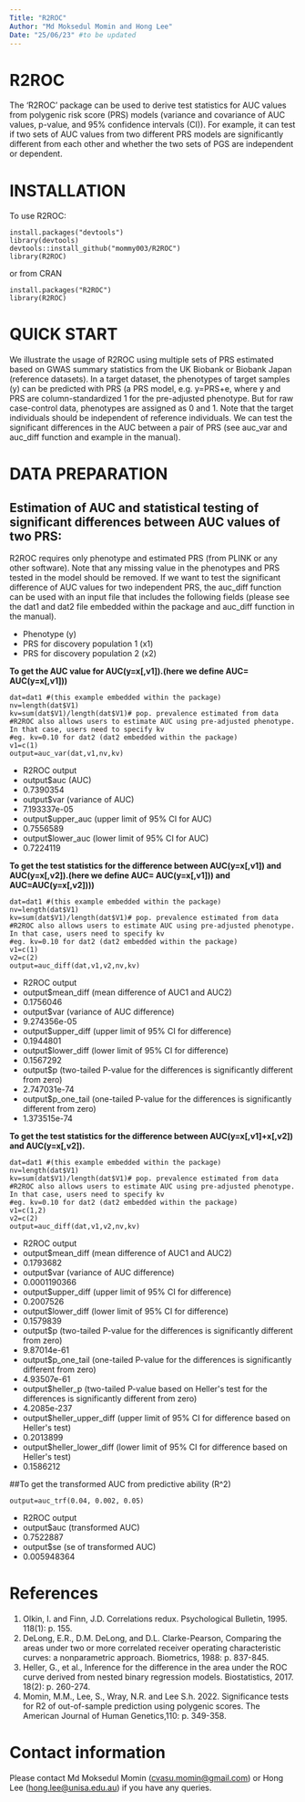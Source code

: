 ```yaml
---
Title: "R2ROC"
Author: "Md Moksedul Momin and Hong Lee"
Date: "25/06/23" #to be updated
---
```


# R2ROC
The ‘R2ROC’ package can be used to derive test statistics for AUC values from polygenic risk score (PRS) models (variance and covariance of AUC values, p-value, and 95% confidence intervals (CI)). For example, it can test if two sets of AUC values from two different PRS models are significantly different from each other and whether the two sets of PGS are independent or dependent. 

# INSTALLATION
To use R2ROC:
```
install.packages("devtools")
library(devtools)
devtools::install_github("mommy003/R2ROC")
library(R2ROC)
```
 or from CRAN
```
install.packages("R2ROC") 
library(R2ROC)
```
# QUICK START
We illustrate the usage of R2ROC using multiple sets of PRS estimated based on GWAS summary statistics from the UK Biobank or Biobank Japan (reference datasets). In a target dataset, the phenotypes of target samples (y) can be predicted with PRS (a PRS model, e.g. y=PRS+e, where y and PRS are column-standardized 1 for the pre-adjusted phenotype. But for raw case-control data, phenotypes are assigned as 0 and 1. Note that the target individuals should be independent of reference individuals. We can test the significant differences in the AUC between a pair of PRS (see auc_var and auc_diff function and example in the manual).

# DATA PREPARATION
## Estimation of AUC and statistical testing of significant differences between AUC values of two PRS:
R2ROC requires only phenotype and estimated PRS (from PLINK or any other software). Note that any missing value in the phenotypes and PRS tested in the model should be removed. If we want to test the significant difference of AUC values for two independent PRS, the auc_diff function can be used with an input file that includes the following fields (please see the dat1 and dat2 file embedded within the package and auc_diff function in the manual).
- Phenotype (y)
- PRS for discovery population 1 (x1)
- PRS for discovery population 2 (x2)

**To get the AUC value for AUC(y=x[,v1]).(here we define AUC= AUC(y=x[,v1]))**
```
dat=dat1 #(this example embedded within the package)
nv=length(dat$V1)
kv=sum(dat$V1)/length(dat$V1)# pop. prevalence estimated from data
#R2ROC also allows users to estimate AUC using pre-adjusted phenotype. In that case, users need to specify kv
#eg. kv=0.10 for dat2 (dat2 embedded within the package)  
v1=c(1)
output=auc_var(dat,v1,nv,kv)
```
- R2ROC output
- output$auc (AUC)
- 0.7390354
- output$var (variance of AUC)
- 7.193337e-05
- output$upper_auc (upper limit of 95% CI for AUC)
- 0.7556589
- output$lower_auc (lower limit of 95% CI for AUC)
- 0.7224119
  
**To get the test statistics for the difference between AUC(y=x[,v1]) and AUC(y=x[,v2]).(here we define AUC= AUC(y=x[,v1])) and AUC=AUC(y=x[,v2])))**
```
dat=dat1 #(this example embedded within the package)
nv=length(dat$V1)
kv=sum(dat$V1)/length(dat$V1)# pop. prevalence estimated from data
#R2ROC also allows users to estimate AUC using pre-adjusted phenotype. In that case, users need to specify kv
#eg. kv=0.10 for dat2 (dat2 embedded within the package)
v1=c(1)
v2=c(2)
output=auc_diff(dat,v1,v2,nv,kv)
```
- R2ROC output
- output$mean_diff (mean difference of AUC1 and AUC2)
- 0.1756046
- output$var (variance of AUC difference)
- 9.274356e-05
- output$upper_diff (upper limit of 95% CI for difference)
- 0.1944801
- output$lower_diff (lower limit of 95% CI for difference)
- 0.1567292
- output$p (two-tailed P-value for the differences is significantly different from zero)
- 2.747031e-74
- output$p_one_tail (one-tailed P-value for the differences is significantly different from zero)
- 1.373515e-74

**To get the test statistics for the difference between AUC(y=x[,v1]+x[,v2]) and AUC(y=x[,v2]).**
```
dat=dat1 #(this example embedded within the package)
nv=length(dat$V1)
kv=sum(dat$V1)/length(dat$V1)# pop. prevalence estimated from data
#R2ROC also allows users to estimate AUC using pre-adjusted phenotype. In that case, users need to specify kv
#eg. kv=0.10 for dat2 (dat2 embedded within the package)
v1=c(1,2)
v2=c(2)
output=auc_diff(dat,v1,v2,nv,kv)
```
- R2ROC output
- output$mean_diff (mean difference of AUC1 and AUC2)
- 0.1793682
- output$var (variance of AUC difference)
- 0.0001190366
- output$upper_diff (upper limit of 95% CI for difference)
- 0.2007526
- output$lower_diff (lower limit of 95% CI for difference)
- 0.1579839
- output$p (two-tailed P-value for the differences is significantly different from zero)
- 9.87014e-61
- output$p_one_tail (one-tailed P-value for the differences is significantly different from zero)
- 4.93507e-61
- output$heller_p (two-tailed P-value based on Heller's test for the differences is significantly different from zero)
- 4.2085e-237
- output$heller_upper_diff (upper limit of 95% CI for difference based on Heller's test)
- 0.2013899
- output$heller_lower_diff (lower limit of 95% CI for difference based on Heller's test)
- 0.1586212

##To get the transformed AUC from predictive ability (R^2)
```
output=auc_trf(0.04, 0.002, 0.05)
```
- R2ROC output
- output$auc (transformed AUC)
- 0.7522887
- output$se (se of transformed AUC)
- 0.005948364


# References
1. Olkin, I. and  Finn, J.D. Correlations redux. Psychological Bulletin, 1995. 118(1): p. 155.
2. DeLong, E.R., D.M. DeLong, and D.L. Clarke-Pearson, Comparing the areas under two or more correlated receiver operating characteristic curves: a nonparametric approach. Biometrics, 1988: p. 837-845.
3. Heller, G., et al., Inference for the difference in the area under the ROC curve derived from nested binary regression models. Biostatistics, 2017. 18(2): p. 260-274.
4. Momin, M.M., Lee, S., Wray, N.R. and Lee S.h. 2022. Significance tests for R2 of out-of-sample prediction using polygenic scores. The American Journal of Human Genetics,110: p. 349-358. 

# Contact information
Please contact Md Moksedul Momin (cvasu.momin@gmail.com) or Hong Lee (hong.lee@unisa.edu.au) if you have any queries.
